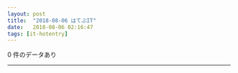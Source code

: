 ```yaml
---
layout: post
title:  "2018-08-06 はてぶIT"
date:   2018-08-06 02:16:47
tags: [it-hotentry]
---
```

0 件のデータあり

<hr>
